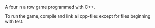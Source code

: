 A four in a row game programmed with C++.

To run the game, compile and link all cpp-files except for files beginning with test.
